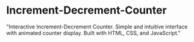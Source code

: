 # Increment-Decrement-Counter
"Interactive Increment-Decrement Counter. Simple and intuitive interface with animated counter display. Built with HTML, CSS, and JavaScript."
